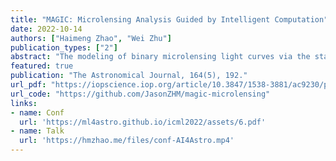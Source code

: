 ```yaml
---
title: "MAGIC: Microlensing Analysis Guided by Intelligent Computation"
date: 2022-10-14
authors: ["Haimeng Zhao", "Wei Zhu"]
publication_types: ["2"]
abstract: "The modeling of binary microlensing light curves via the standard sampling-based method can be challenging, because of the time-consuming light curve computation and the pathological likelihood landscape in the high-dimensional parameter space. In this work, we present MAGIC, which is a machine learning framework to efficiently and accurately infer the microlensing parameters of binary events with realistic data quality. In MAGIC, binary microlensing parameters are divided into two groups and inferred separately with different neural networks. The key feature of MAGIC is the introduction of neural controlled differential equation, which provides the capability to handle light curves with irregular sampling and large data gaps. Based on simulated light curves, we show that MAGIC can achieve fractional uncertainties of a few percent on the binary mass ratio and separation. We also test MAGIC on a real microlensing event. MAGIC is able to locate the degenerate solutions even when large data gaps are introduced. As irregular samplings are common in astronomical surveys, our method also has implications to other studies that involve time series."
featured: true
publication: "The Astronomical Journal, 164(5), 192."
url_pdf: "https://iopscience.iop.org/article/10.3847/1538-3881/ac9230/pdf"
url_code: "https://github.com/JasonZHM/magic-microlensing"
links:
- name: Conf
  url: 'https://ml4astro.github.io/icml2022/assets/6.pdf'
- name: Talk
  url: 'https://hmzhao.me/files/conf-AI4Astro.mp4'
---
```


